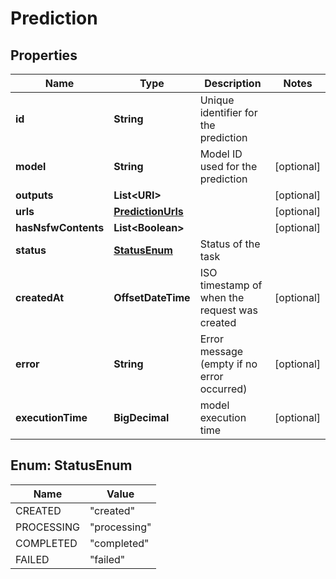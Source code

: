 

# Prediction


## Properties

| Name | Type | Description | Notes |
|------------ | ------------- | ------------- | -------------|
|**id** | **String** | Unique identifier for the prediction |  |
|**model** | **String** | Model ID used for the prediction |  [optional] |
|**outputs** | **List&lt;URI&gt;** |  |  [optional] |
|**urls** | [**PredictionUrls**](PredictionUrls.md) |  |  [optional] |
|**hasNsfwContents** | **List&lt;Boolean&gt;** |  |  [optional] |
|**status** | [**StatusEnum**](#StatusEnum) | Status of the task |  |
|**createdAt** | **OffsetDateTime** | ISO timestamp of when the request was created |  [optional] |
|**error** | **String** | Error message (empty if no error occurred) |  [optional] |
|**executionTime** | **BigDecimal** | model execution time |  [optional] |



## Enum: StatusEnum

| Name | Value |
|---- | -----|
| CREATED | &quot;created&quot; |
| PROCESSING | &quot;processing&quot; |
| COMPLETED | &quot;completed&quot; |
| FAILED | &quot;failed&quot; |



